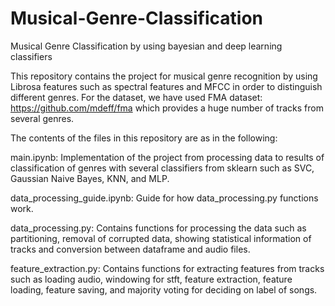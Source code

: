 # Musical-Genre-Classification
Musical Genre Classification by using bayesian and deep learning classifiers

This repository contains the project for musical genre recognition by using Librosa features such as spectral features and MFCC in order to distinguish different genres.
For the dataset, we have used FMA dataset: https://github.com/mdeff/fma which provides a huge number of tracks from several genres.

The contents of the files in this repository are as in the following:

main.ipynb: Implementation of the project from processing data to results of classification of genres with several classifiers from sklearn such as SVC, Gaussian Naive Bayes,
KNN, and MLP.

data_processing_guide.ipynb: Guide for how data_processing.py functions work.

data_processing.py: Contains functions for processing the data such as partitioning, removal of corrupted data, showing statistical information of tracks and conversion between dataframe
and audio files.

feature_extraction.py: Contains functions for extracting features from tracks such as loading audio, windowing for stft, feature extraction, feature loading, feature saving,
and majority voting for deciding on label of songs.

